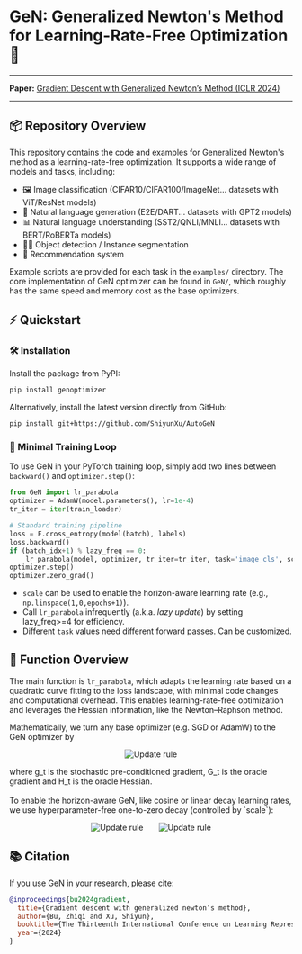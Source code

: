 # GeN: Generalized Newton's Method for Learning-Rate-Free Optimization 🚀

---

**Paper:** [Gradient Descent with Generalized Newton’s Method (ICLR 2024)](https://openreview.net/pdf?id=bI3fcTsKW4)

---

## 📦 Repository Overview

This repository contains the code and examples for Generalized Newton's method as a learning-rate-free optimization. It supports a wide range of models and tasks, including:

- 🖼️ Image classification (CIFAR10/CIFAR100/ImageNet... datasets with ViT/ResNet models)
- 📝 Natural language generation (E2E/DART... datasets with GPT2 models)
- 📊 Natural language understanding (SST2/QNLI/MNLI... datasets with BERT/RoBERTa models)
- 🕵️‍♂️ Object detection / Instance segmentation
- 🎯 Recommendation system

Example scripts are provided for each task in the `examples/` directory. The core implementation of GeN optimizer can be found in `GeN/`, which roughly has the same speed and memory cost as the base optimizers.

## ⚡ Quickstart

### 🛠️ Installation

Install the package from PyPI:

```bash
pip install genoptimizer
```

Alternatively, install the latest version directly from GitHub:

```bash
pip install git+https://github.com/ShiyunXu/AutoGeN
```


### 🏃 Minimal Training Loop

To use GeN in your PyTorch training loop, simply add two lines between `backward()` and `optimizer.step()`:

```python
from GeN import lr_parabola
optimizer = AdamW(model.parameters(), lr=1e-4)
tr_iter = iter(train_loader)

# Standard training pipeline
loss = F.cross_entropy(model(batch), labels)
loss.backward()
if (batch_idx+1) % lazy_freq == 0:
    lr_parabola(model, optimizer, tr_iter=tr_iter, task='image_cls', scale=scale)
optimizer.step()
optimizer.zero_grad()
```

- `scale` can be used to enable the horizon-aware learning rate (e.g., `np.linspace(1,0,epochs+1)`).
- Call `lr_parabola` infrequently (a.k.a. *lazy update*) by setting lazy_freq>=4 for efficiency.
- Different `task` values need different forward passes. Can be customized.

## 🧩 Function Overview

The main function is `lr_parabola`, which adapts the learning rate based on a quadratic curve fitting to the loss landscape, with minimal code changes and computational overhead. This enables learning-rate-free optimization and leverages the Hessian information, like the Newton–Raphson method.

Mathematically, we turn any base optimizer (e.g. SGD or AdamW) to the GeN optimizer by
<p align="center">
  <img src="https://latex.codecogs.com/svg.image?\mathbf{w}_{t+1}=\mathbf{w}_t-\frac{\mathbf{g}_t^\top\mathbf{G}_t\mathbf{g}_t}{\mathbf{g}_t^\top\mathbf{H}_t\mathbf{g}_t}" alt="Update rule" />
</p>
where g_t is the stochastic pre-conditioned gradient, G_t is the oracle gradient and H_t is the oracle Hessian.
<br><br>
To enable the horizon-aware GeN, like cosine or linear decay learning rates, we use hyperparameter-free one-to-zero decay (controlled by `scale`):
<p align="center">
  <img
    src="https://latex.codecogs.com/svg.image?\mathbf{w}_{t+1}=\mathbf{w}_t-(1-t/T)\cdot\frac{\mathbf{g}_t^\top\mathbf{G}_t\mathbf{g}_t}{\mathbf{g}_t^\top\mathbf{H}_t\mathbf{g}_t}; "
    alt="Update rule"
    style="max-width: 45%;"
  />
  &nbsp;&nbsp;&nbsp;&nbsp;&nbsp;
  <img
    src="https://latex.codecogs.com/svg.image?\mathbf{w}_{t&plus;1}=\mathbf{w}_t-\frac{1&plus;\cos(\frac{\pi&space;t}{T})}{2}\cdot\frac{\mathbf{g}_t^\top\mathbf{G}_t\mathbf{g}_t}{\mathbf{g}_t^\top\mathbf{H}_t\mathbf{g}_t}"
    alt="Update rule"
    style="max-width: 45%;"
  />
</p>

## 📚 Citation

If you use GeN in your research, please cite:

```bibtex
@inproceedings{bu2024gradient,
  title={Gradient descent with generalized newton’s method},
  author={Bu, Zhiqi and Xu, Shiyun},
  booktitle={The Thirteenth International Conference on Learning Representations},
  year={2024}
}
```
